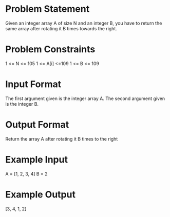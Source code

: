 # Problem Statement

Given an integer array A of size N and an integer B, 
you have to return the same array after rotating it B times towards the right.


# Problem Constraints
1 <= N <= 105
1 <= A[i] <=109
1 <= B <= 109


# Input Format
The first argument given is the integer array A.
The second argument given is the integer B.

# Output Format
Return the array A after rotating it B times to the right

# Example Input

A = [1, 2, 3, 4]
B = 2

# Example Output
[3, 4, 1, 2]
